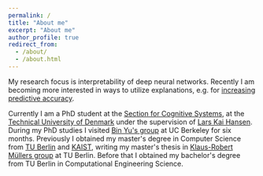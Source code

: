 ```yaml
---
permalink: /
title: "About me"
excerpt: "About me"
author_profile: true
redirect_from: 
  - /about/
  - /about.html
---
```


My research focus is interpretability of deep neural networks. Recently I am becoming more interested in ways to utilize explanations, e.g. for [increasing predictive accuracy](https://arxiv.org/abs/1909.13584).

Currently I am a PhD student at the [Section for Cognitive Systems](https://www.compute.dtu.dk/english/research/research-sections/cogsys), at the [Technical University of Denmark](https://www.dtu.dk/english) under the supervision of [Lars Kai Hansen](http://cogsys.imm.dtu.dk/staff/lkhansen/lkhansen.html). 
During my PhD studies I visited [Bin Yu's group](https://www.stat.berkeley.edu/~yugroup/)  at UC Berkeley for six months. 
Previously I obtained my master's degree in Computer Science from [TU Berlin](https://www.tu-berlin.de/menue/home/parameter/en/) and [KAIST](http://www.kaist.edu/html/en/index.html), writing my master's thesis in [Klaus-Robert Müllers group](https://www.ml.tu-berlin.de/menue/machine_learning/) at TU Berlin.
Before that I obtained my bachelor's degree from TU Berlin in Computational Engineering Science. 
